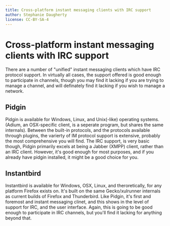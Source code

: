 ```yaml
---
title: Cross-platform instant messaging clients with IRC support
author: Stephanie Daugherty
license: CC-BY-SA-4
---
```


# Cross-platform instant messaging clients with IRC support

There are a number of "unified" instant messaging clients which have IRC protocol support. In virtually all cases,
the support offered is good enough to participate in channels, though you may find it lacking if you are trying to manage
a channel, and will definately find it lacking if you wish to manage a network.

## Pidgin
Pidgin is available for Windows, Linux, and Unix(-like) operating systems. (Adium, an OSX-specific client, is a seperate
program, but shares the same internals). Between the built-in protocols, and the protocols available through plugins, the
varierty of IM protocol support is extensive, probably the most comprehensive you will find. The IRC support, is very basic
though, Pidgin primarily excels at being a Jabber (XMPP) client, rather than an IRC client. However, it's good enough for most
purposes, and if you already have pidgin installed, it might be a good choice for you.

## Instantbird
Instantbird is available for Windows, OSX, Linux, and theroretically, for any platform Firefox exists on. It's built on the same
Gecko/xulrunner internals as current builds of Firefox and Thunderbird. Like Pidgin, it's first and foremost and instant messaging
clinet, and this shows in the level of support for IRC, and the user interface. Again, this is going to be good enough to participate
in IRC channels, but you'll find it lacking for anything beyond that.

